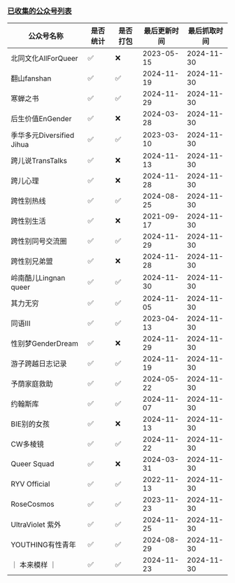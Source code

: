 ### [已收集的公众号列表](https://github.com/project-polymorph/WOA-Backup/blob/main/list.md)

|公众号名称|是否统计|是否打包|最后更新时间|最后抓取时间|
|-|-|-|-|-|
|北同文化AllForQueer|✅|❌|2023-05-15|2024-11-30|
|翻山fanshan|✅|✅|2024-11-19|2024-11-30|
|寒蝉之书|✅|✅|2024-11-29|2024-11-30|
|后生价值EnGender|✅|❌|2024-03-28|2024-11-30|
|季华多元Diversified Jihua|✅|✅|2023-03-10|2024-11-30|
|跨儿说TransTalks|✅|❌|2024-11-13|2024-11-30|
|跨儿心理|✅|❌|2024-11-28|2024-11-30|
|跨性别热线|✅|✅|2024-08-25|2024-11-30|
|跨性别生活|✅|❌|2021-09-17|2024-11-30|
|跨性别同号交流圈|✅|✅|2024-11-29|2024-11-30|
|跨性别兄弟盟|✅|❌|2024-11-28|2024-11-30|
|岭南酷儿Lingnan queer|✅|✅|2024-11-30|2024-11-30|
|其力无穷|✅|✅|2024-11-05|2024-11-30|
|同语III|✅|✅|2023-04-13|2024-11-30|
|性别梦GenderDream|✅|❌|2024-11-29|2024-11-30|
|游子跨越日志记录|✅|✅|2024-11-19|2024-11-30|
|予荫家庭救助|✅|✅|2024-05-22|2024-11-30|
|约翰斯库|✅|✅|2024-11-07|2024-11-30|
|BIE别的女孩|✅|❌|2024-11-13|2024-11-30|
|CW多棱镜|✅|✅|2024-11-22|2024-11-30|
|Queer Squad|✅|❌|2024-03-31|2024-11-30|
|RYV Official|✅|✅|2022-11-13|2024-11-30|
|RoseCosmos|✅|✅|2023-11-23|2024-11-30|
|UltraViolet 紫外|✅|✅|2024-11-25|2024-11-30|
|YOUTHING有性青年|✅|✅|2024-08-29|2024-11-30|
|｜ 本来模样 ｜|✅|✅|2024-11-23|2024-11-30|
